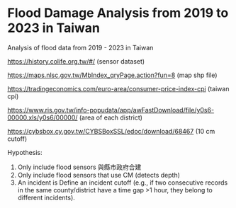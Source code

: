 # Flood Damage Analysis from 2019 to 2023 in Taiwan
Analysis of flood data from 2019 - 2023 in Taiwan

https://history.colife.org.tw/#/ (sensor dataset)

https://maps.nlsc.gov.tw/MbIndex_qryPage.action?fun=8 (map shp file)

https://tradingeconomics.com/euro-area/consumer-price-index-cpi (taiwan cpi)

https://www.ris.gov.tw/info-popudata/app/awFastDownload/file/y0s6-00000.xls/y0s6/00000/ (area of each district)

https://cybsbox.cy.gov.tw/CYBSBoxSSL/edoc/download/68467 (10 cm cutoff)

Hypothesis:
1. Only include flood sensors 與縣市政府合建
2. Only include flood sensors that use CM (detects depth)
3. An incident is Define an incident cutoff (e.g., if two consecutive records in the same county/district have a time gap >1 hour, they belong to different incidents).
